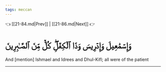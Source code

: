 ```yaml
---
tags: meccan
---
```


👈 [[21-84.md|Prev]] | [[21-86.md|Next]] 👉

# وَإِسۡمَٰعِيلَ وَإِدۡرِيسَ وَذَا ٱلۡكِفۡلِۖ كُلّٞ مِّنَ ٱلصَّـٰبِرِينَ

And [mention] Ishmael and Idrees and Dhul-Kifl; all were of the patient

---

